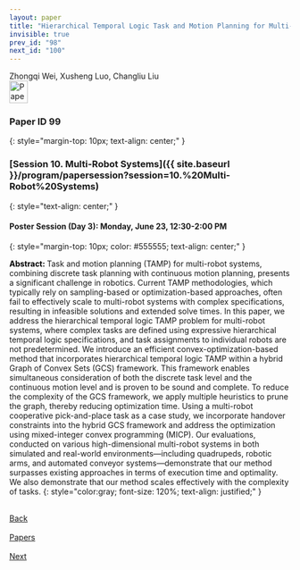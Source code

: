 ```yaml
---
layout: paper
title: "Hierarchical Temporal Logic Task and Motion Planning for Multi-Robot Systems"
invisible: true
prev_id: "98"
next_id: "100"
---
```

<div class="paper-authors">
  <div class="paper-author-box">
    <div class="paper-author-name">Zhongqi Wei, Xusheng Luo, Changliu Liu</div>
    <div class="paper-author-uni"></div>
  </div>
</div>

<div class="paper-pdf">
  <div>
    <a href="https://www.roboticsproceedings.org/rss21/p099.pdf" title="Download PDF" target="_blank">
      <img src="{{ site.baseurl }}/images/paper_link_cardinal_red.png" alt="Paper PDF" width="33" height="40" />
    </a>
  </div>
</div>

### Paper ID 99
{: style="margin-top: 10px; text-align: center;" }

### [Session 10. Multi-Robot Systems]({{ site.baseurl }}/program/papersession?session=10.%20Multi-Robot%20Systems)
{: style="text-align: center;" }

#### Poster Session (Day 3): Monday, June 23, 12:30-2:00 PM
{: style="margin-top: 10px; color: #555555; text-align: center;" }

<b style="color: black;">Abstract: </b>Task and motion planning (TAMP) for multi-robot systems, combining discrete task planning with continuous motion planning, presents a significant challenge in robotics. Current TAMP methodologies, which typically rely on sampling-based or optimization-based approaches, often fail to effectively scale to multi-robot systems with complex specifications, resulting in infeasible solutions and extended solve times. In this paper, we address the hierarchical temporal logic TAMP problem for multi-robot systems, where complex tasks are defined using expressive hierarchical temporal logic specifications, and task assignments to individual robots are not predetermined. We introduce an efficient convex-optimization-based method that incorporates hierarchical temporal logic TAMP within a hybrid Graph of Convex Sets (GCS) framework. This framework enables simultaneous consideration of both the discrete task level and the continuous motion level and is proven to be sound and complete. To reduce the complexity of the GCS framework, we apply multiple heuristics to prune the graph, thereby reducing optimization time. Using a multi-robot cooperative pick-and-place task as a case study, we incorporate handover constraints into the hybrid GCS framework and address the optimization using mixed-integer convex programming (MICP). Our evaluations, conducted on various high-dimensional multi-robot systems in both simulated and real-world environments—including quadrupeds, robotic arms, and automated conveyor systems—demonstrate that our method surpasses existing approaches in terms of execution time and optimality. We also demonstrate that our method scales effectively with the complexity of tasks.
{: style="color:gray; font-size: 120%; text-align: justified;" }

<div class="paper-menu">
  <div class="paper-menu-inner">
    <a href="{{ site.baseurl }}/program/papers/98/" title="Previous Paper">
            <div class="paper-menu-icon">
                <i class="fa fa-chevron-left"></i><br>
                <span class="paper-menu-label">Back</span>
            </div>
        </a>
    <a href="{{ site.baseurl }}/program/papers" title="All Papers">
      <div class="paper-menu-icon">
        <i class="fa fa-list"></i><br>
        <span class="paper-menu-label">Papers</span>
      </div>
    </a>
    <a href="{{ site.baseurl }}/program/papers/100/" title="Next Paper">
            <div class="paper-menu-icon">
                <i class="fa fa-chevron-right"></i><br>
                <span class="paper-menu-label">Next</span>
            </div>
        </a>
  </div>
</div>
